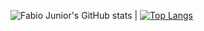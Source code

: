 ![Fabio Junior's GitHub stats](https://github-readme-stats.vercel.app/api?username=fabioo-junioor&show_icons=true&theme=gotham) | [![Top Langs](https://github-readme-stats.vercel.app/api/top-langs/?username=fabioo-junioor&layout=compact&card_width=450)](https://github.com/anuraghazra/github-readme-stats)
